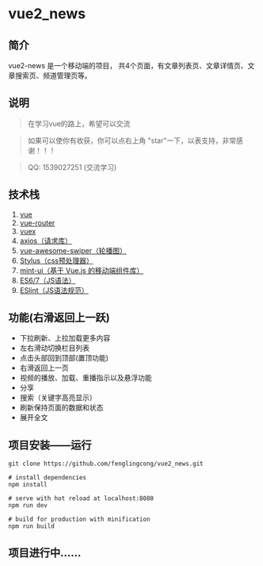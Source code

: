 # vue2_news

## 简介
vue2-news 是一个移动端的项目， 共4个页面，有文章列表页、文章详情页、文章搜索页、频道管理页等。

## 说明
> 在学习vue的路上，希望可以交流

> 如果可以使你有收获，你可以点右上角 "star"一下，以表支持，非常感谢！！！

> QQ: 1539027251 (交流学习)

## 技术栈
1. [vue](https://cn.vuejs.org/v2/guide/)
2. [vue-router](https://router.vuejs.org/zh-cn/essentials/getting-started.html)
3. [vuex](https://vuex.vuejs.org/zh-cn/getting-started.html)
4. [axios（请求库）](https://github.com/axios/axios)
5. [vue-awesome-swiper（轮播图）](https://github.com/surmon-china/vue-awesome-swiper)
6. [Stylus（css预处理器）](https://github.com/stylus/stylus)
7. [mint-ui（基于 Vue.js 的移动端组件库）](http://mint-ui.github.io/#!/zh-cn)
8. [ES6/7（JS语法）](https://github.com/lukehoban/es6features)
9. [ESlint（JS语法规范）](https://github.com/standard/standard/blob/master/docs/RULES-zhcn.md)

## 功能(右滑返回上一跃)

- 下拉刷新、上拉加载更多内容
- 左右滑动切换栏目列表
- 点击头部回到顶部(置顶功能)
- 右滑返回上一页
- 视频的播放、加载、重播指示以及悬浮功能
- 分享
- 搜索（关键字高亮显示）
- 刷新保持页面的数据和状态
- 展开全文

## 项目安装——运行

```
git clone https://github.com/fenglingcong/vue2_news.git

# install dependencies
npm install

# serve with hot reload at localhost:8080
npm run dev

# build for production with minification
npm run build
```

## 项目进行中......
